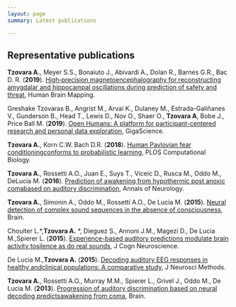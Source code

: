 ```yaml
---
layout: page
summary: Latest publications

---
```


## Representative publications

**Tzovara A.**, Meyer S.S., Bonaiuto J., Abivardi A., Dolan R., Barnes G.R., Bac D. R. (**2019**). [High‐precision magnetoencephalography for reconstructing amygdalar and hippocampal oscillations during prediction of safety and threat](https://onlinelibrary.wiley.com/doi/full/10.1002/hbm.24689), Human Brain Mapping.

Greshake Tzovaras B., Angrist M., Arvai K., Dulaney M., Estrada-Galiñanes V., Gunderson B., Head T., Lewis D., Nov O., Shaer O., **Tzovara A**, Bobe J., Price Ball M. (**2019**). [Open Humans: A platform for participant-centered research and personal data exploration](https://academic.oup.com/gigascience/article/8/6/giz076/5523201), GigaScience.

**Tzovara A.**, Korn C.W. Bach D.R. (**2018**). [Human Pavlovian fear conditioningconforms to probabilistic learning](https://journals.plos.org/ploscompbiol/article?id=10.1371/journal.pcbi.1006243), PLOS Computational Biology.

**Tzovara A.**, Rossetti A.O., Juan E., Suys T., Viceic D., Rusca M., Oddo M., DeLucia M. (**2016**). [Prediction of awakening from hypothermic post anoxic comabased on auditory discrimination](https://onlinelibrary.wiley.com/doi/full/10.1002/ana.24622), Annals of Neurology.

**Tzovara A.**, Simonin A., Oddo M., Rossetti A.O., De Lucia M. (**2015**). [Neural detection of complex sound sequences in the absence of consciousness](https://academic.oup.com/brain/article-lookup/doi/10.1093/brain/awv041), Brain.

Chouiter L.*,**Tzovara A.** *, Dieguez S., Annoni J.M., Magezi D., De Lucia M.,Spierer L. (**2015**). [Experience-based auditory predictions modulate brain activity tosilence as do real sounds](https://www.mitpressjournals.org/doi/full/10.1162/jocn_a_00835), J Cogn Neuroscience.

De Lucia M.,**Tzovara A.** (**2015**). [Decoding auditory EEG responses in healthy andclinical populations: A comparative study](https://www.sciencedirect.com/science/article/pii/S0165027014003872?via%3Dihub), J Neurosci Methods.

**Tzovara A.**, Rossetti A.O., Murray M.M., Spierer L., Grivel J., Oddo M., De Lucia M. (**2013**). [Progression of auditory discrimination based on neural decoding predictsawakening from coma](https://academic.oup.com/brain/article/136/1/81/430538), Brain.
